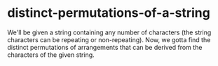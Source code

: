 # distinct-permutations-of-a-string

We'll be given a string containing any number of characters (the string characters can be repeating or non-repeating). Now, we gotta find the distinct permutations of arrangements that can be derived from the characters of the given string.

